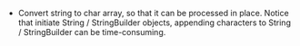 + Convert string to char array, so that it can be processed in place. Notice that initiate String / StringBuilder objects, appending characters to String / StringBuilder can be time-consuming.
